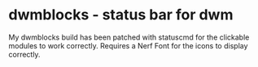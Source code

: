 dwmblocks - status bar for dwm
==============================
My dwmblocks build has been patched with statuscmd for the clickable modules to work correctly.
Requires a Nerf Font for the icons to display correctly.
